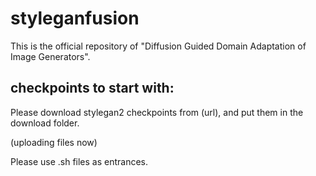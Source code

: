 # styleganfusion

This is the official repository of "Diffusion Guided Domain Adaptation of Image Generators".

## checkpoints to start with:
Please download stylegan2 checkpoints from (url), and put them in the download folder. 


(uploading files now)


Please use .sh files as entrances.
